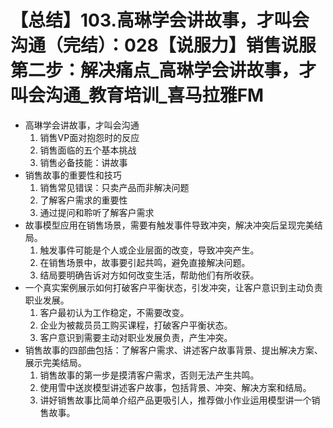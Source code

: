 # 【总结】103.高琳学会讲故事，才叫会沟通（完结）：028【说服力】销售说服第二步：解决痛点_高琳学会讲故事，才叫会沟通_教育培训_喜马拉雅FM

-   高琳学会讲故事，才叫会沟通
    1.  销售VP面对抱怨时的反应
    2.  销售面临的五个基本挑战
    3.  销售必备技能：讲故事
-   销售故事的重要性和技巧
    1.  销售常见错误：只卖产品而非解决问题
    2.  了解客户需求的重要性
    3.  通过提问和聆听了解客户需求
-   故事模型应用在销售场景，需要有触发事件导致冲突，解决冲突后呈现完美结局。
    1.  触发事件可能是个人或企业层面的改变，导致冲突产生。
    2.  在销售场景中，故事要引起共鸣，避免直接解决问题。
    3.  结局要明确告诉对方如何改变生活，帮助他们有所收获。
-   一个真实案例展示如何打破客户平衡状态，引发冲突，让客户意识到主动负责职业发展。
    1.  客户最初认为工作稳定，不需要改变。
    2.  企业为被裁员员工购买课程，打破客户平衡状态。
    3.  客户意识到需要主动对职业发展负责，产生冲突。
-   销售故事的四部曲包括：了解客户需求、讲述客户故事背景、提出解决方案、展示完美结局。
    1.  销售故事的第一步是摸清客户需求，否则无法产生共鸣。
    2.  使用雪中送炭模型讲述客户故事，包括背景、冲突、解决方案和结局。
    3.  讲好销售故事比简单介绍产品更吸引人，推荐做小作业运用模型讲一个销售故事。